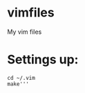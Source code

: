 # vimfiles
My vim files

# Settings up:
```git clone git@github.com:platinumthinker/vimfiles.git ~/.vim
cd ~/.vim
make'''
